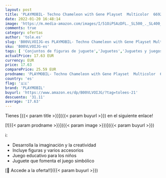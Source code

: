 ```yaml
---
layout: post
title: 'PLAYMOBIL- Techno Chameleon with Gene Playset  Multicolor  6692 '
date: 2022-01-20 16:48:14
image: 'https://m.media-amazon.com/images/I/51OiPSAzDFL._SL500_._SL400_.jpg'
comments: true
category: ofertas
author: 'tole.es'
slug: 'B00VLVOIJG-es PLAYMOBIL- Techno Chameleon with Gene Playset Multicolor 6692'
sku: 'B00VLVOIJG-es'
tags: [ 'Conjuntos de figuras de juguete','Juguetes','Juguetes y juegos','Muñecos y figuras','playmobil','playmobil-', ]
actualPrice: 17.63 EUR
currency: EUR
price: 17.63
comparePrice: 25.59 EUR
prodname: 'PLAYMOBIL- Techno Chameleon with Gene Playset  Multicolor  6692 '
country: 'es'
flag: '🇪🇸'
brand: 'PLAYMOBIL'
buyurl: 'https://www.amazon.es/dp/B00VLVOIJG/?tag=tolees-21'
descuento: '31.11'
average: '17.63'
---
```


Tienes [{{< param title >}}]({{< param buyurl >}}) en el siguiente enlace!

[![{{< param prodname >}}]({{< param image >}})]({{< param buyurl >}})

ℹ️:

- Desarrolla la imaginación y la creatividad
- Incluye figuras y varios accesorios
- Juego educativo para los niños
- Juguete que fomenta el juego simbólico

[🛒 Accede a la oferta!!]({{< param buyurl >}})
